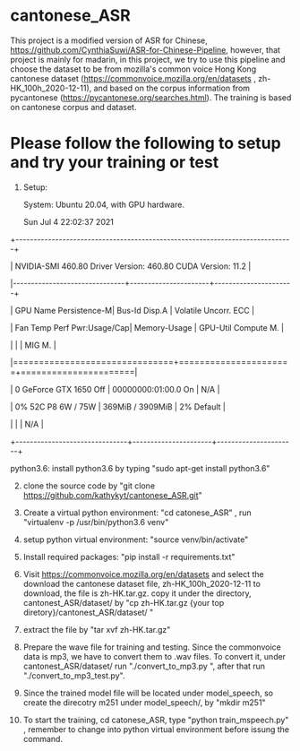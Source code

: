 # cantonese_ASR

This project is a modified version of ASR for Chinese, https://github.com/CynthiaSuwi/ASR-for-Chinese-Pipeline, however, that project is mainly for madarin, in this project, we try to use this pipeline and choose the dataset to be from mozilla's common voice Hong Kong cantonese dataset (https://commonvoice.mozilla.org/en/datasets , zh-HK_100h_2020-12-11), and based on the corpus information from pycantonese (https://pycantonese.org/searches.html). The training is based on cantonese corpus and dataset. 


Please follow the following to setup and try your training or test
===================================================================
1. Setup:

   System: Ubuntu 20.04, with GPU hardware. 
   
   Sun Jul  4 22:02:37 2021       
   
+-----------------------------------------------------------------------------+

| NVIDIA-SMI 460.80       Driver Version: 460.80       CUDA Version: 11.2     |

|-------------------------------+----------------------+----------------------+

| GPU  Name        Persistence-M| Bus-Id        Disp.A | Volatile Uncorr. ECC |

| Fan  Temp  Perf  Pwr:Usage/Cap|         Memory-Usage | GPU-Util  Compute M. |

|                               |                      |               MIG M. |

|===============================+======================+======================|

|   0  GeForce GTX 1650    Off  | 00000000:01:00.0  On |                  N/A |

|  0%   52C    P8     6W /  75W |    369MiB /  3909MiB |      2%      Default |

|                               |                      |                  N/A |

+-------------------------------+----------------------+----------------------+


   python3.6: install python3.6 by typing "sudo apt-get install python3.6" 
   
2. clone the source code by "git clone https://github.com/kathykyt/cantonese_ASR.git"

3. Create a virtual python environment: "cd catonese_ASR" , run "virtualenv -p /usr/bin/python3.6 venv"

4. setup python virtual environment: "source venv/bin/activate" 

6. Install required packages: "pip install -r requirements.txt" 

5. Visit https://commonvoice.mozilla.org/en/datasets and select the download the cantonese dataset file, zh-HK_100h_2020-12-11 to download, the file is zh-HK.tar.gz. copy it under the directory, cantonest_ASR/dataset/
by "cp zh-HK.tar.gz {your top diretory}/cantonest_ASR/dataset/ "

6. extract the file by "tar xvf zh-HK.tar.gz"

7. Prepare the wave file for training and testing. Since the commonvoice data is mp3, we have to convert them to .wav files. To convert it, under cantonest_ASR/dataset/ run "./convert_to_mp3.py ", after that run "./convert_to_mp3_test.py". 

8. Since the trained model file will be located under model_speech, so create the direcotry m251 under model_speech/, by "mkdir m251" 

9. To start the training, cd catonese_ASR, type "python train_mspeech.py" , remember to change into python virtual environment before issung the command.


